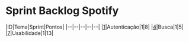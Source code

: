 # Sprint Backlog Spotify

|ID|Tema|Sprint|Pontos|
|--|--|--|--|--|
|[1](https://github.com/SpotifyApp/Spotify/blob/master/docs/Modulos/Modelagem/product_backlog.md)|Autenticação|1|8|
|[4](https://github.com/SpotifyApp/Spotify/blob/master/docs/Modulos/Modelagem/product_backlog.md)|Busca|1|5|
|[7](https://github.com/SpotifyApp/Spotify/blob/master/docs/Modulos/Modelagem/product_backlog.md)|Usabilidade|1|13|




